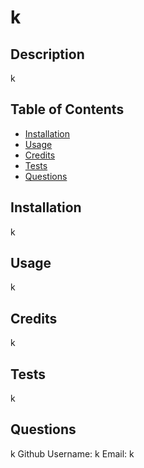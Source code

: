 # k 
  ## Description
  k
  

  ## Table of Contents
  
  - [Installation](#installation)
  - [Usage](#usage)
  - [Credits](#credits) 
  - [Tests](#tests)
  - [Questions](#questions)
  
  ## Installation
  k

  ## Usage
  k

  ## Credits
  k
 
  ## Tests
  k

  ## Questions
  k
  Github Username: k
  Email: k
